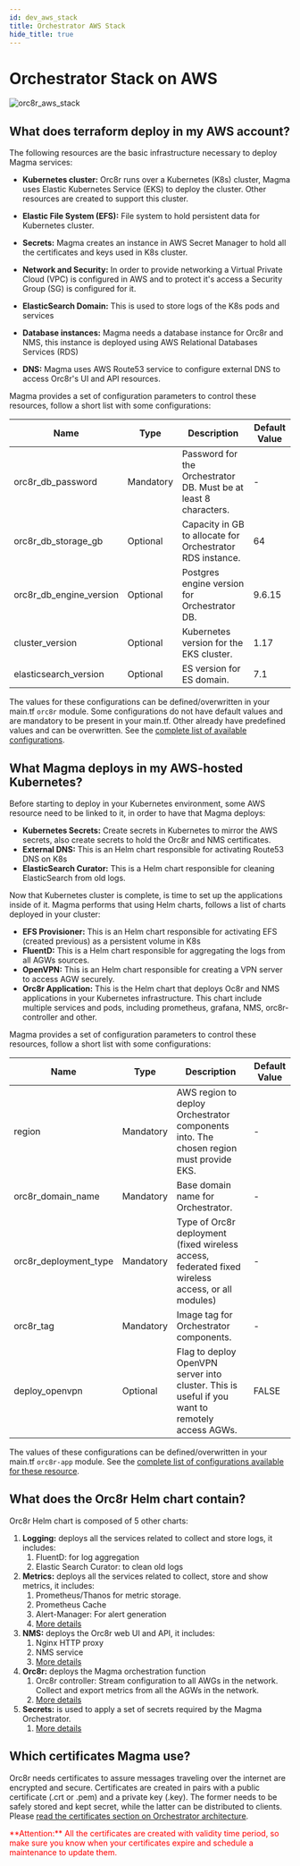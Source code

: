```yaml
---
id: dev_aws_stack
title: Orchestrator AWS Stack
hide_title: true
---
```


# Orchestrator Stack on AWS

![orc8r_aws_stack](assets/orc8r/orc8r_aws_stack.png)

## What does terraform deploy in my AWS account?

The following resources are the basic infrastructure necessary to deploy Magma services:

* **Kubernetes cluster:** Orc8r runs over a Kubernetes (K8s) cluster, Magma uses Elastic Kubernetes Service (EKS) to deploy the cluster. Other resources are created to support this cluster.
* **Elastic File System (EFS):** File system to hold persistent data for Kubernetes cluster.
* **Secrets:** Magma creates an instance in AWS Secret Manager to hold all the certificates and keys used in K8s cluster.
* **Network and Security:** In order to provide networking a Virtual Private Cloud (VPC) is configured in AWS and to protect it's access a Security Group (SG) is configured for it.

* **ElasticSearch Domain:** This is used to store logs of the K8s pods and services
* **Database instances:** Magma needs a database instance for Orc8r and NMS, this instance is deployed using AWS Relational Databases Services (RDS)
* **DNS:** Magma uses AWS Route53 service to configure external DNS to access Orc8r's UI and API resources.

Magma provides a set of configuration parameters to control these resources, follow a short list with some configurations:

|Name	|Type	|Description	|Default Value	|
|---	|---	|---	|---	|
|orc8r_db_password	|Mandatory	|Password for the Orchestrator DB. Must be at least 8 characters.	|-	|
|orc8r_db_storage_gb	|Optional	|Capacity in GB to allocate for Orchestrator RDS instance.	|64	|
|orc8r_db_engine_version	|Optional	|Postgres engine version for Orchestrator DB.	|9.6.15	|
|cluster_version	|Optional	|Kubernetes version for the EKS cluster.	|1.17	|
|elasticsearch_version	|Optional	|ES version for ES domain.	|7.1	|

The values for these configurations can be defined/overwritten in your main.tf `orc8r` module.
Some configurations do not have default values and are mandatory to be present in your main.tf.
Other already have predefined values and can be overwritten.
See the [complete list of available configurations](http://github.com/magma/magma/blob/master/orc8r/cloud/deploy/terraform/orc8r-aws/variables.tf).

## What Magma deploys in my AWS-hosted Kubernetes?


Before starting to deploy in your Kubernetes environment, some AWS resource need to be linked to it, in order to have that Magma deploys:

* **Kubernetes Secrets:** Create secrets in Kubernetes to mirror the AWS secrets, also create secrets to hold the Orc8r and NMS certificates.
* **External DNS:** This is an Helm chart responsible for activating Route53 DNS on K8s
* **ElasticSearch Curator:** This is a Helm chart responsible for cleaning ElasticSearch from old logs.


Now that Kubernetes cluster is complete, is time to set up the applications inside of it. Magma performs that using Helm charts, follows a list of charts deployed in your cluster:

* **EFS Provisioner:** This is an Helm chart responsible for activating EFS (created previous) as a persistent volume in K8s
* **FluentD:** This is a Helm chart responsible for aggregating the logs from all AGWs sources.
* **OpenVPN:** This is an Helm chart responsible for creating a VPN server to access AGW securely.
* **Orc8r Application:** This is the Helm chart that deploys Oc8r and NMS applications in your Kubernetes infrastructure. This chart include multiple services and pods, including prometheus, grafana, NMS, orc8r-controller and other.

Magma provides a set of configuration parameters to control these resources, follow a short list with some configurations:

|Name	|Type	|Description	|Default Value	|
|---	|---	|---	|---	|
|region	|Mandatory	|AWS region to deploy Orchestrator components into. The chosen region must provide EKS.	|-	|
|orc8r_domain_name	|Mandatory	|Base domain name for Orchestrator.	|-	|
|orc8r_deployment_type	|Mandatory	|Type of Orc8r deployment (fixed wireless access, federated fixed wireless access, or all modules)	|-	|
|orc8r_tag	|Mandatory	|Image tag for Orchestrator components.	|-	|
|deploy_openvpn	|Optional	|Flag to deploy OpenVPN server into cluster. This is useful if you want to remotely access AGWs.	|FALSE	|

The values of these configurations can be defined/overwritten in your main.tf `orc8r-app` module.
See the [complete list of configurations available for these resource](http://github.com/magma/magma/blob/master/orc8r/cloud/deploy/terraform/orc8r-helm-aws/variables.tf).

## What does the Orc8r Helm chart contain?


Orc8r Helm chart is composed of 5 other charts:

1. **Logging:** deploys all the services related to collect and store logs, it includes:
    1. FluentD: for log aggregation
    2. Elastic Search Curator: to clean old logs
2. **Metrics:** deploys all the services related to collect, store and show metrics, it includes:
    1. Prometheus/Thanos for metric storage.
    2. Prometheus Cache
    3. Alert-Manager: For alert generation
    4. [More details](https://github.com/magma/magma/blob/master/orc8r/cloud/helm/orc8r/charts/metrics/README.md)
3. **NMS:** deploys the Orc8r web UI and API, it includes:
    1. Nginx HTTP proxy
    2. NMS service
    3. [More details](https://github.com/magma/magma/blob/master/orc8r/cloud/helm/orc8r/charts/nms/README.md)
4. **Orc8r:** deploys the Magma orchestration function
    1. Orc8r controller: Stream configuration to all AWGs in the network. Collect and export metrics from all the AGWs in the network.
    2. [More details](https://github.com/magma/magma/blob/master/orc8r/cloud/helm/README.md)
5. **Secrets:** is used to apply a set of secrets required by the Magma Orchestrator.
    1. [More details](https://github.com/magma/magma/blob/master/orc8r/cloud/helm/orc8r/charts/secrets/README.md)

## Which certificates Magma use?

Orc8r needs certificates to assure messages traveling over the internet are encrypted and secure. Certificates are created in pairs with a public certificate (.crt or .pem) and a private key (.key). The former needs to be safely stored and kept secret, while the latter can be distributed to clients. Please [read the certificates section on Orchestrator architecture](https://magma.github.io/magma/docs/next/orc8r/dev_security#certificates).


<span style="color:red">
**Attention:** All the certificates are created with validity time period, so make sure you know when your certificates expire and schedule a maintenance to update them.
</span>


